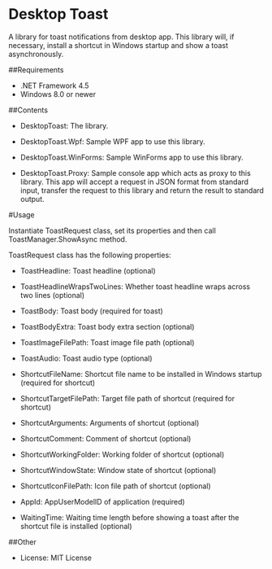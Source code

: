 ﻿Desktop Toast
=============

A library for toast notifications from desktop app. This library will, if necessary, install a shortcut in Windows startup and show a toast asynchronously.

##Requirements

 * .NET Framework 4.5
 * Windows 8.0 or newer

##Contents

 - DesktopToast: The library.

 - DesktopToast.Wpf: Sample WPF app to use this library.

 - DesktopToast.WinForms: Sample WinForms app to use this library.

 - DesktopToast.Proxy: Sample console app which acts as proxy to this library. This app will accept a request in JSON format from standard input, transfer the request to this library and return the result to standard output.

#Usage

Instantiate ToastRequest class, set its properties and then call ToastManager.ShowAsync method.

ToastRequest class has the following properties:

 - ToastHeadline: Toast headline (optional)
 - ToastHeadlineWrapsTwoLines: Whether toast headline wraps across two lines (optional)
 - ToastBody: Toast body (required for toast)
 - ToastBodyExtra: Toast body extra section (optional)
 - ToastImageFilePath: Toast image file path (optional)
 - ToastAudio: Toast audio type (optional)

 - ShortcutFileName: Shortcut file name to be installed in Windows startup (required for shortcut)
 - ShortcutTargetFilePath: Target file path of shortcut (required for shortcut)
 - ShortcutArguments: Arguments of shortcut (optional)
 - ShortcutComment: Comment of shortcut (optional)
 - ShortcutWorkingFolder: Working folder of shortcut (optional)
 - ShortcutWindowState: Window state of shortcut (optional)
 - ShortcutIconFilePath: Icon file path of shortcut (optional)

 - AppId: AppUserModelID of application (required)
 - WaitingTime: Waiting time length before showing a toast after the shortcut file is installed (optional)

##Other

 - License: MIT License